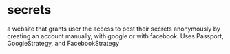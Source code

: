 # secrets
a website that grants user the access to post their secrets anonymously by creating an account manually, with google or with facebook. Uses Passport, GoogleStrategy, and FacebookStrategy
